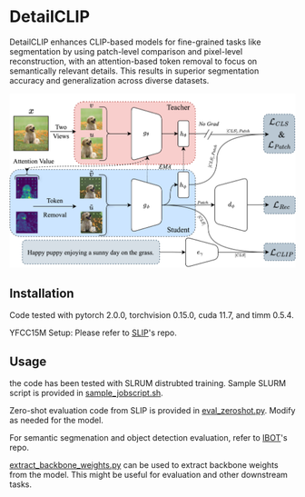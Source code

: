 # DetailCLIP

DetailCLIP enhances CLIP-based models for fine-grained tasks like segmentation by using patch-level comparison and pixel-level reconstruction, with an attention-based token removal to focus on semantically relevant details. This results in superior segmentation accuracy and generalization across diverse datasets.

![DetailCLIP Architecture](DetailCLIP.png)

## Installation

Code tested with pytorch 2.0.0, torchvision 0.15.0, cuda 11.7, and timm 0.5.4.

YFCC15M Setup: Please refer to [SLIP](https://github.com/facebookresearch/SLIP/tree/main)'s repo.

## Usage

the code has been tested with SLRUM distrubted training. Sample SLURM script is provided in [sample_jobscript.sh](JOB/run.sh).

Zero-shot evaluation code from SLIP is provided in [eval_zeroshot.py](eval_zeroshot.py). Modify as needed for the model.

For semantic segmenation and object detection evaluation, refer to [IBOT](https://github.com/bytedance/ibot)'s repo.

[extract_backbone_weights.py](extract_backbone_weights.py) can be used to extract backbone weights from the model. This might be useful for evaluation and other downstream tasks.